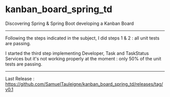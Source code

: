# kanban_board_spring_td
Discovering Spring &amp; Spring Boot developing a Kanban Board

---

Following the steps indicated in the subject, I did steps 1 & 2 : all unit tests are passing.

I started the third step implementing Developer, Task and TaskStatus Services but it's not working properly at the moment : only 50% of the unit tests are passing.

---

Last Release : https://github.com/SamuelTauleigne/kanban_board_spring_td/releases/tag/v0.1
